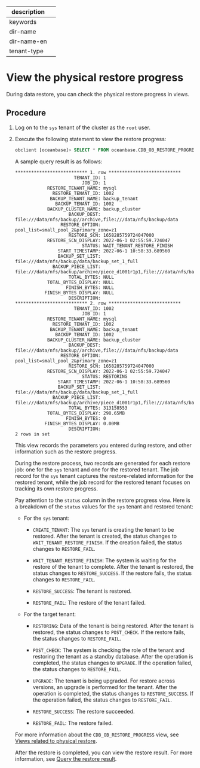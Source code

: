 |description||
|---|---|
|keywords||
|dir-name||
|dir-name-en||
|tenant-type||

# View the physical restore progress

During data restore, you can check the physical restore progress in views.

## Procedure

1. Log on to the `sys` tenant of the cluster as the `root` user.

2. Execute the following statement to view the restore progress:

   ```sql
   obclient [oceanbase]> SELECT * FROM oceanbase.CDB_OB_RESTORE_PROGRESS\G
   ```

   A sample query result is as follows:

   ```shell
   *************************** 1. row ***************************
                         TENANT_ID: 1
                            JOB_ID: 1
               RESTORE_TENANT_NAME: mysql
                 RESTORE_TENANT_ID: 1002
                BACKUP_TENANT_NAME: backup_tenant
                  BACKUP_TENANT_ID: 1002
               BACKUP_CLUSTER_NAME: backup_cluster
                       BACKUP_DEST: file:///data/nfs/backup//archive,file:///data/nfs/backup/data
                    RESTORE_OPTION: pool_list=small_pool_2&primary_zone=z1
                       RESTORE_SCN: 1658285759724047000
               RESTORE_SCN_DISPLAY: 2022-06-1 02:55:59.724047
                            STATUS: WAIT_TENANT_RESTORE_FINISH
                   START_TIMESTAMP: 2022-06-1 10:58:33.689560
                   BACKUP_SET_LIST: file:///data/nfs/backup/data/backup_set_1_full
                 BACKUP_PIECE_LIST: file:///data/nfs/backup/archive/piece_d1001r1p1,file:///data/nfs/backup/archive/piece_d1001r2p2
                       TOTAL_BYTES: NULL
               TOTAL_BYTES_DISPLAY: NULL
                      FINISH_BYTES: NULL
              FINISH_BYTES_DISPLAY: NULL
                       DESCRIPTION:
   *************************** 2. row ***************************
                         TENANT_ID: 1002
                            JOB_ID: 1
               RESTORE_TENANT_NAME: mysql
                 RESTORE_TENANT_ID: 1002
                BACKUP_TENANT_NAME: backup_tenant
                  BACKUP_TENANT_ID: 1002
               BACKUP_CLUSTER_NAME: backup_cluster
                       BACKUP_DEST: file:///data/nfs/backup//archive,file:///data/nfs/backup/data
                    RESTORE_OPTION: pool_list=small_pool_2&primary_zone=z1
                       RESTORE_SCN: 1658285759724047000
               RESTORE_SCN_DISPLAY: 2022-06-1 02:55:59.724047
                            STATUS: RESTORING
                   START_TIMESTAMP: 2022-06-1 10:58:33.689560
                   BACKUP_SET_LIST: file:///data/nfs/backup/data/backup_set_1_full
                 BACKUP_PIECE_LIST: file:///data/nfs/backup/archive/piece_d1001r1p1,file:///data/nfs/backup/archive/piece_d1001r2p2
                       TOTAL_BYTES: 313158553
               TOTAL_BYTES_DISPLAY: 298.65MB
                      FINISH_BYTES: 0
              FINISH_BYTES_DISPLAY: 0.00MB
                       DESCRIPTION:
   2 rows in set
   ```

   This view records the parameters you entered during restore, and other information such as the restore progress.

   During the restore process, two records are generated for each restore job: one for the `sys` tenant and one for the restored tenant. The job record for the `sys` tenant captures the restore-related information for the restored tenant, while the job record for the restored tenant focuses on tracking its own restore progress.

   Pay attention to the `status` column in the restore progress view. Here is a breakdown of the `status` values for the `sys` tenant and restored tenant:

   * For the `sys` tenant:

      * `CREATE_TENANT`: The `sys` tenant is creating the tenant to be restored. After the tenant is created, the status changes to `WAIT_TENANT_RESTORE_FINISH`. If the creation failed, the status changes to `RESTORE_FAIL`.

      * `WAIT_TENANT_RESTORE_FINISH`: The system is waiting for the restore of the tenant to complete. After the tenant is restored, the status changes to `RESTORE_SUCCESS`. If the restore fails, the status changes to `RESTORE_FAIL`.

      * `RESTORE_SUCCESS`: The tenant is restored.

      * `RESTORE_FAIL`: The restore of the tenant failed.

   * For the target tenant:

      * `RESTORING`: Data of the tenant is being restored. After the tenant is restored, the status changes to `POST_CHECK`. If the restore fails, the status changes to `RESTORE_FAIL`.

      * `POST_CHECK`: The system is checking the role of the tenant and restoring the tenant as a standby database. After the operation is completed, the status changes to `UPGRADE`. If the operation failed, the status changes to `RESTORE_FAIL`.

      * `UPGRADE`: The tenant is being upgraded. For restore across versions, an upgrade is performed for the tenant. After the operation is completed, the status changes to `RESTORE_SUCCESS`. If the operation failed, the status changes to `RESTORE_FAIL`.

      * `RESTORE_SUCCESS`: The restore succeeded.

      * `RESTORE_FAIL`: The restore failed.

   For more information about the `CDB_OB_RESTORE_PROGRESS` view, see [Views related to physical restore](../600.restore-data/900.views-of-the-restore.md).

   After the restore is completed, you can view the restore result. For more information, see [Query the restore result](../600.restore-data/500.view-the-restore-history.md).